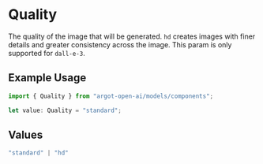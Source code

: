 # Quality

The quality of the image that will be generated. `hd` creates images with finer details and greater consistency across the image. This param is only supported for `dall-e-3`.

## Example Usage

```typescript
import { Quality } from "argot-open-ai/models/components";

let value: Quality = "standard";
```

## Values

```typescript
"standard" | "hd"
```